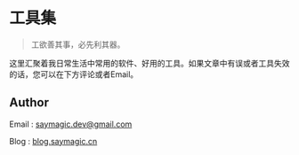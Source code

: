 # 工具集

> 工欲善其事，必先利其器。



这里汇聚着我日常生活中常用的软件、好用的工具。如果文章中有误或者工具失效的话，您可以在下方评论或者Email。



## Author

Email : [saymagic.dev@gmail.com](/saymagic.dev@gmail.com)

Blog : [blog.saymagic.cn](http://blog.saymagic.cn)

